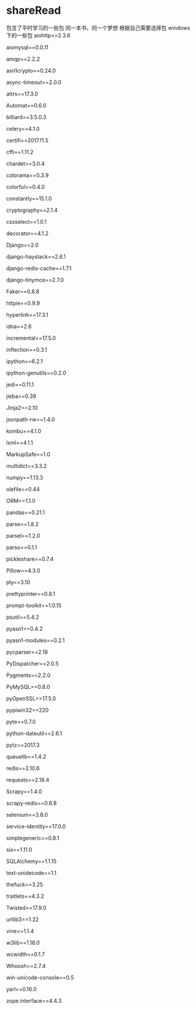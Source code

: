 

# shareRead 
包含了平时学习的一些包
同一本书，同一个梦想
根据自己需要选择包
windows下的一些包
aiohttp==2.3.6

aiomysql==0.0.11

amqp==2.2.2

asn1crypto==0.24.0

async-timeout==2.0.0

attrs==17.3.0

Automat==0.6.0

billiard==3.5.0.3

celery==4.1.0

certifi==2017.11.5

cffi==1.11.2

chardet==3.0.4

colorama==0.3.9

colorful==0.4.0

constantly==15.1.0

cryptography==2.1.4

cssselect==1.0.1

decorator==4.1.2

Django==2.0

django-haystack==2.6.1

django-redis-cache==1.7.1

django-tinymce==2.7.0

Faker==0.8.8

httpie==0.9.9

hyperlink==17.3.1

idna==2.6

incremental==17.5.0

inflection==0.3.1

ipython==6.2.1

ipython-genutils==0.2.0

jedi==0.11.1

jieba==0.39

Jinja2==2.10

jsonpath-rw==1.4.0

kombu==4.1.0

lxml==4.1.1

MarkupSafe==1.0

multidict==3.3.2

numpy==1.13.3

olefile==0.44

ORM==1.1.0

pandas==0.21.1

parse==1.8.2

parsel==1.2.0

parso==0.1.1

pickleshare==0.7.4

Pillow==4.3.0

ply==3.10

prettyprinter==0.8.1

prompt-toolkit==1.0.15

psutil==5.4.2

pyasn1==0.4.2

pyasn1-modules==0.2.1

pycparser==2.18

PyDispatcher==2.0.5

Pygments==2.2.0

PyMySQL==0.8.0

pyOpenSSL==17.5.0

pypiwin32==220

pyte==0.7.0

python-dateutil==2.6.1

pytz==2017.3

queuelib==1.4.2

redis==2.10.6

requests==2.18.4

Scrapy==1.4.0

scrapy-redis==0.6.8

selenium==3.8.0

service-identity==17.0.0

simplegeneric==0.8.1

six==1.11.0

SQLAlchemy==1.1.15

text-unidecode==1.1

thefuck==3.25

traitlets==4.3.2

Twisted==17.9.0

urllib3==1.22

vine==1.1.4

w3lib==1.18.0

wcwidth==0.1.7

Whoosh==2.7.4

win-unicode-console==0.5

yarl==0.16.0

zope.interface==4.4.3

